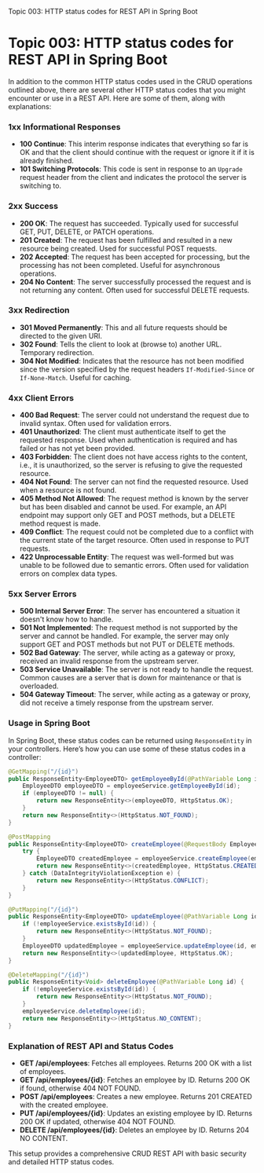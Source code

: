 Topic 003: HTTP status codes for REST API in Spring Boot

# Topic 003: HTTP status codes for REST API in Spring Boot

In addition to the common HTTP status codes used in the CRUD operations outlined above, there are several other HTTP status codes that you might encounter or use in a REST API. Here are some of them, along with explanations:

### 1xx Informational Responses

- **100 Continue**: This interim response indicates that everything so far is OK and that the client should continue with the request or ignore it if it is already finished.
- **101 Switching Protocols**: This code is sent in response to an `Upgrade` request header from the client and indicates the protocol the server is switching to.

### 2xx Success

- **200 OK**: The request has succeeded. Typically used for successful GET, PUT, DELETE, or PATCH operations.
- **201 Created**: The request has been fulfilled and resulted in a new resource being created. Used for successful POST requests.
- **202 Accepted**: The request has been accepted for processing, but the processing has not been completed. Useful for asynchronous operations.
- **204 No Content**: The server successfully processed the request and is not returning any content. Often used for successful DELETE requests.

### 3xx Redirection

- **301 Moved Permanently**: This and all future requests should be directed to the given URI.
- **302 Found**: Tells the client to look at (browse to) another URL. Temporary redirection.
- **304 Not Modified**: Indicates that the resource has not been modified since the version specified by the request headers `If-Modified-Since` or `If-None-Match`. Useful for caching.

### 4xx Client Errors

- **400 Bad Request**: The server could not understand the request due to invalid syntax. Often used for validation errors.
- **401 Unauthorized**: The client must authenticate itself to get the requested response. Used when authentication is required and has failed or has not yet been provided.
- **403 Forbidden**: The client does not have access rights to the content, i.e., it is unauthorized, so the server is refusing to give the requested resource.
- **404 Not Found**: The server can not find the requested resource. Used when a resource is not found.
- **405 Method Not Allowed**: The request method is known by the server but has been disabled and cannot be used. For example, an API endpoint may support only GET and POST methods, but a DELETE method request is made.
- **409 Conflict**: The request could not be completed due to a conflict with the current state of the target resource. Often used in response to PUT requests.
- **422 Unprocessable Entity**: The request was well-formed but was unable to be followed due to semantic errors. Often used for validation errors on complex data types.

### 5xx Server Errors

- **500 Internal Server Error**: The server has encountered a situation it doesn't know how to handle.
- **501 Not Implemented**: The request method is not supported by the server and cannot be handled. For example, the server may only support GET and POST methods but not PUT or DELETE methods.
- **502 Bad Gateway**: The server, while acting as a gateway or proxy, received an invalid response from the upstream server.
- **503 Service Unavailable**: The server is not ready to handle the request. Common causes are a server that is down for maintenance or that is overloaded.
- **504 Gateway Timeout**: The server, while acting as a gateway or proxy, did not receive a timely response from the upstream server.

### Usage in Spring Boot

In Spring Boot, these status codes can be returned using `ResponseEntity` in your controllers. Here’s how you can use some of these status codes in a controller:

```java
@GetMapping("/{id}")
public ResponseEntity<EmployeeDTO> getEmployeeById(@PathVariable Long id) {
    EmployeeDTO employeeDTO = employeeService.getEmployeeById(id);
    if (employeeDTO != null) {
        return new ResponseEntity<>(employeeDTO, HttpStatus.OK);
    }
    return new ResponseEntity<>(HttpStatus.NOT_FOUND);
}

@PostMapping
public ResponseEntity<EmployeeDTO> createEmployee(@RequestBody EmployeeDTO employeeDTO) {
    try {
        EmployeeDTO createdEmployee = employeeService.createEmployee(employeeDTO);
        return new ResponseEntity<>(createdEmployee, HttpStatus.CREATED);
    } catch (DataIntegrityViolationException e) {
        return new ResponseEntity<>(HttpStatus.CONFLICT);
    }
}

@PutMapping("/{id}")
public ResponseEntity<EmployeeDTO> updateEmployee(@PathVariable Long id, @RequestBody EmployeeDTO employeeDTO) {
    if (!employeeService.existsById(id)) {
        return new ResponseEntity<>(HttpStatus.NOT_FOUND);
    }
    EmployeeDTO updatedEmployee = employeeService.updateEmployee(id, employeeDTO);
    return new ResponseEntity<>(updatedEmployee, HttpStatus.OK);
}

@DeleteMapping("/{id}")
public ResponseEntity<Void> deleteEmployee(@PathVariable Long id) {
    if (!employeeService.existsById(id)) {
        return new ResponseEntity<>(HttpStatus.NOT_FOUND);
    }
    employeeService.deleteEmployee(id);
    return new ResponseEntity<>(HttpStatus.NO_CONTENT);
}
```

### Explanation of REST API and Status Codes

- **GET /api/employees**: Fetches all employees. Returns 200 OK with a list of employees.
- **GET /api/employees/{id}**: Fetches an employee by ID. Returns 200 OK if found, otherwise 404 NOT FOUND.
- **POST /api/employees**: Creates a new employee. Returns 201 CREATED with the created employee.
- **PUT /api/employees/{id}**: Updates an existing employee by ID. Returns 200 OK if updated, otherwise 404 NOT FOUND.
- **DELETE /api/employees/{id}**: Deletes an employee by ID. Returns 204 NO CONTENT.

This setup provides a comprehensive CRUD REST API with basic security and detailed HTTP status codes.
